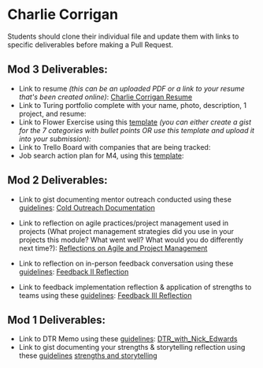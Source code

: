 # Charlie Corrigan

Students should clone their individual file and update them with links to specific deliverables before making a Pull Request.

## Mod 3 Deliverables:

* Link to resume *(this can be an uploaded PDF or a link to your resume that's been created online)*: [Charlie Corrigan Resume](https://drive.google.com/file/d/0B7G9DxGLfzEUa3RKRmJFV1hoMHM/view?usp=sharing)
* Link to Turing portfolio complete with your name, photo, description, 1 project, and resume:
* Link to Flower Exercise using this [template](https://github.com/turingschool/career-development-curriculum/blob/master/files/Career%20Unit%20-%20The%20Flower%20Diagram.pdf) *(you can either create a gist for the 7 categories with bullet points OR use this template and upload it into your submission):*
* Link to Trello Board with companies that are being tracked: 
* Job search action plan for M4, using this [template](https://github.com/turingschool/career-development-curriculum/blob/master/module_three/mod_4_action_plan_template.md):

## Mod 2 Deliverables:
* Link to gist documenting mentor outreach conducted using these [guidelines](https://github.com/turingschool/career-development-curriculum/blob/master/module_two/cold_outreach_i_guidelines.md): [Cold Outreach Documentation](https://gist.github.com/charliecorrigan/0514d225b76092072273a6ae2d68e69e)

* Link to reflection on agile practices/project management used in projects (What project management strategies did you use in your projects this module? What went well? What would you do differently next time?): [Reflections on Agile and Project Management](https://gist.github.com/charliecorrigan/b096fb0d1daf51191520a4a47f5fdbe6)

* Link to reflection on in-person feedback conversation using these [guidelines](https://github.com/turingschool/career-development-curriculum/blob/master/module_two/feedback_conversation_reflection_guidelines.md): [Feedback II Reflection](https://gist.github.com/charliecorrigan/1ee21f7038dadc3e25b039cb5bdc6cab)

* Link to feedback implementation reflection & application of strengths to teams using these [guidelines](https://github.com/turingschool/career-development-curriculum/blob/master/module_two/feedback_implementation_strengths_reflection.md): [Feedback III Reflection](https://gist.github.com/charliecorrigan/d68794029910796123f164cf1b4ff16b)

## Mod 1 Deliverables:
* Link to DTR Memo using these [guidelines](https://github.com/turingschool/career-development-curriculum/blob/master/module_one/dtr_guidelines_memo.md): [DTR_with_Nick_Edwards](https://gist.github.com/charliecorrigan/0343eb57b82bf8e46b92673e532ce3e0)
* Link to gist documenting your strengths & storytelling reflection using these [guidelines](https://github.com/turingschool/career-development-curriculum/blob/master/module_one/strengths_storytelling_reflection.md)
[strengths and storytelling](https://gist.github.com/charliecorrigan/567bdc14c1d2c2aa5fbc41dcca06148f)
